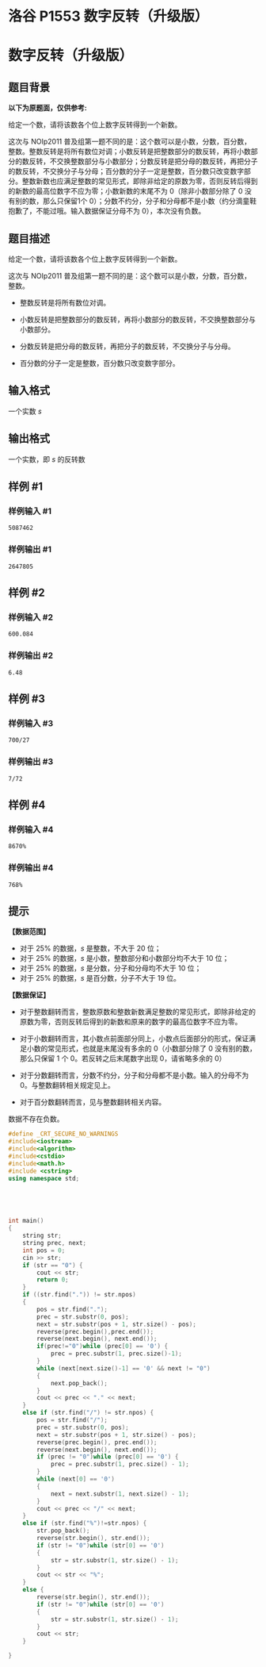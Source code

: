 # 洛谷 P1553 数字反转（升级版）



# 数字反转（升级版）

## 题目背景

**以下为原题面，仅供参考:**

给定一个数，请将该数各个位上数字反转得到一个新数。

这次与 NOIp2011 普及组第一题不同的是：这个数可以是小数，分数，百分数，整数。整数反转是将所有数位对调；小数反转是把整数部分的数反转，再将小数部分的数反转，不交换整数部分与小数部分；分数反转是把分母的数反转，再把分子的数反转，不交换分子与分母；百分数的分子一定是整数，百分数只改变数字部分。整数新数也应满足整数的常见形式，即除非给定的原数为零，否则反转后得到的新数的最高位数字不应为零；小数新数的末尾不为 $0$（除非小数部分除了 $0$ 没有别的数，那么只保留1个 $0$）；分数不约分，分子和分母都不是小数（约分滴童鞋抱歉了，不能过哦。输入数据保证分母不为 $0$），本次没有负数。

## 题目描述

给定一个数，请将该数各个位上数字反转得到一个新数。

这次与 NOIp2011 普及组第一题不同的是：这个数可以是小数，分数，百分数，整数。

- 整数反转是将所有数位对调。

- 小数反转是把整数部分的数反转，再将小数部分的数反转，不交换整数部分与小数部分。

- 分数反转是把分母的数反转，再把分子的数反转，不交换分子与分母。

- 百分数的分子一定是整数，百分数只改变数字部分。

## 输入格式

一个实数 $s$

## 输出格式

一个实数，即 $s$ 的反转数

## 样例 #1

### 样例输入 #1

```
5087462
```

### 样例输出 #1

```
2647805
```

## 样例 #2

### 样例输入 #2

```
600.084
```

### 样例输出 #2

```
6.48
```

## 样例 #3

### 样例输入 #3

```
700/27
```

### 样例输出 #3

```
7/72
```

## 样例 #4

### 样例输入 #4

```
8670%
```

### 样例输出 #4

```
768%
```

## 提示

**【数据范围】**

- 对于 $25\%$ 的数据，$s$ 是整数，不大于 $20$ 位；
- 对于 $25\%$ 的数据，$s$ 是小数，整数部分和小数部分均不大于 $10$ 位；
- 对于 $25\%$ 的数据，$s$ 是分数，分子和分母均不大于 $10$ 位；
- 对于 $25\%$ 的数据，$s$ 是百分数，分子不大于 $19$ 位。

**【数据保证】**

- 对于整数翻转而言，整数原数和整数新数满足整数的常见形式，即除非给定的原数为零，否则反转后得到的新数和原来的数字的最高位数字不应为零。

- 对于小数翻转而言，其小数点前面部分同上，小数点后面部分的形式，保证满足小数的常见形式，也就是末尾没有多余的 $0$（小数部分除了 $0$ 没有别的数，那么只保留 $1$ 个 $0$。若反转之后末尾数字出现 $0$，请省略多余的 $0$）

- 对于分数翻转而言，分数不约分，分子和分母都不是小数。输入的分母不为 $0$。与整数翻转相关规定见上。

- 对于百分数翻转而言，见与整数翻转相关内容。

数据不存在负数。



```cpp
#define _CRT_SECURE_NO_WARNINGS
#include<iostream>
#include<algorithm>
#include<cstdio>
#include<math.h>
#include <cstring>
using namespace std;


	


int main()
{
	string str;
	string prec, next;
	int pos = 0;
	cin >> str;
	if (str == "0") {
		cout << str;
		return 0;
	}
	if ((str.find(".")) != str.npos)
	{
		pos = str.find(".");
		prec = str.substr(0, pos);
		next = str.substr(pos + 1, str.size() - pos);
		reverse(prec.begin(),prec.end());
		reverse(next.begin(), next.end());
		if(prec!="0")while (prec[0] == '0') {
			prec = prec.substr(1, prec.size()-1);
		}
		while (next[next.size()-1] == '0' && next != "0")
		{
			next.pop_back();
		}
		cout << prec << "." << next;
	}
	else if (str.find("/") != str.npos) {
		pos = str.find("/");
		prec = str.substr(0, pos);
		next = str.substr(pos + 1, str.size() - pos);
		reverse(prec.begin(), prec.end());
		reverse(next.begin(), next.end());
		if (prec != "0")while (prec[0] == '0') {
			prec = prec.substr(1, prec.size() - 1);
		}
		while (next[0] == '0')
		{
			next = next.substr(1, next.size() - 1);
		}
		cout << prec << "/" << next;
	}
	else if (str.find("%")!=str.npos) {
		str.pop_back();
		reverse(str.begin(), str.end());
		if (str != "0")while (str[0] == '0')
		{
			str = str.substr(1, str.size() - 1);
		}
		cout << str << "%";
	}
	else {
		reverse(str.begin(), str.end());
		if (str != "0")while (str[0] == '0')
		{
			str = str.substr(1, str.size() - 1);
		}
		cout << str;
	}

}
```

